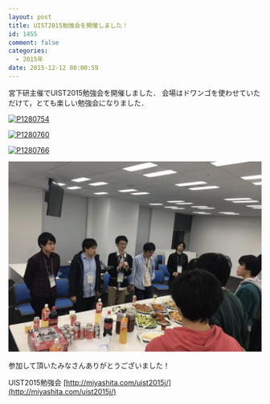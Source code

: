 ```yaml
---
layout: post
title: UIST2015勉強会を開催しました！
id: 1455
comment: false
categories:
  - 2015年
date: 2015-12-12 00:00:59
---
```


宮下研主催でUIST2015勉強会を開催しました．
会場はドワンゴを使わせていただけて，とても楽しい勉強会になりました．

[![P1280754](/wp-content/uploads/2015/12/P1280754.jpg)](/wp-content/uploads/2015/12/P1280754.jpg)

[![P1280760](/wp-content/uploads/2015/12/P1280760.jpg)](/wp-content/uploads/2015/12/P1280760.jpg)

[![P1280766](/wp-content/uploads/2015/12/P1280766.jpg)](/wp-content/uploads/2015/12/P1280766.jpg)

[![1](/wp-content/uploads/2015/12/1.png)](/wp-content/uploads/2015/12/1.png)

参加して頂いたみなさんありがとうございました！

UIST2015勉強会
[http://miyashita.com/uist2015j/](http://miyashita.com/uist2015j/)
